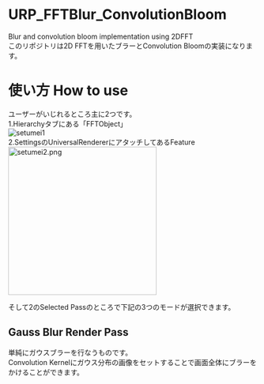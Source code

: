 # URP_FFTBlur_ConvolutionBloom 
 Blur and convolution bloom implementation using 2DFFT  
 このリポジトリは2D FFTを用いたブラーとConvolution Bloomの実装になります。  
 
# 使い方 How to use 
 ユーザーがいじれるところ主に2つです。  
 1.Hierarchyタブにある「FFTObject」  
 ![setumei1](https://user-images.githubusercontent.com/44022497/230786923-027d994a-c45b-46ad-95b3-54b60a882aff.png)  
 2.SettingsのUniversalRendererにアタッチしてあるFeature  
 <img width="300" alt="setumei2.png" src="https://user-images.githubusercontent.com/44022497/230786919-4ac6aabd-bdba-4df5-b4fc-e948c3e7cf42.png">
 
 
 
 
 
 そして2のSelected Passのところで下記の3つのモードが選択できます。  
 
## Gauss Blur Render Pass
 単純にガウスブラーを行なうものです。  
 Convolution Kernelにガウス分布の画像をセットすることで画面全体にブラーをかけることができます。  
 